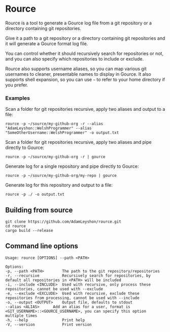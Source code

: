 # Rource

Rource is a tool to generate a Gource log file from a git repository or a directory containing git repositories.

Give it a path to a git repository or a directory containing git repositories and it will generate a Gource format log
file.

You can control whether it should recursively search for repositories or not, and you can also specify which
repositories to include or exclude.

Rource also supports username aliases, so you can map various git usernames to cleaner, presentable names to display in
Gource.
It also supports shell expansion, so you can use `~` to refer to your home directory if you prefer.

### Examples

Scan a folder for git repositories recursive, apply two aliases and output to a file:

    rource -p ~/source/my-github-org -r --alias "AdamLeyshon::WelshProgrammer" --alias "SomeOtherUsername::WelshProgrammer" -o output.txt

Scan a folder for git repositories recursive, apply two aliases and pipe directly to Gource:

    rource -p ~/source/my-github-org -r | gource

Generate log for a single repository and pipe directly to Gource:

    rource -p ~/source/my-github-org/my-repo | gource

Generate log for this repository and output to a file:

    rource -p ./ -o output.txt


## Building from source

    git clone https://github.com/AdamLeyshon/rource.git 
    cd rource
    cargo build --release

## Command line options

    Usage: rource [OPTIONS] --path <PATH>
    
    Options:
    -p, --path <PATH>        The path to the git repository/repositories
    -r, --recursive          Recursively search for repositories, by default all repositories in <PATH> will be included
    -i, --include <INCLUDE>  Used with recursive, only process these repositories, cannot be used with --exclude
    -e, --exclude <EXCLUDE>  Used with recursive, exclude these repositories from processing, cannot be used with --include
    -o, --output <OUTPUT>    Output file, defaults to stdout
    --alias <ALIAS>      Add an alias for a user, format is <GIT_USERNAME>::<GOURCE_USERNAME>, you can specify this option multiple times
    -h, --help               Print help
    -V, --version            Print version
